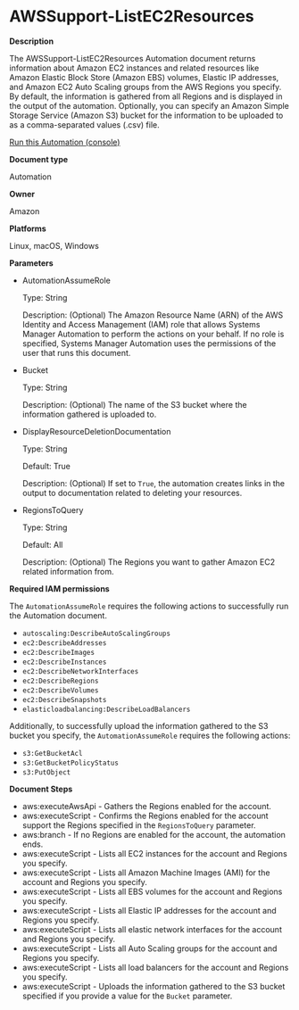 # AWSSupport\-ListEC2Resources<a name="automation-awssupport-listec2resources"></a>

 **Description** 

The AWSSupport\-ListEC2Resources Automation document returns information about Amazon EC2 instances and related resources like Amazon Elastic Block Store \(Amazon EBS\) volumes, Elastic IP addresses, and Amazon EC2 Auto Scaling groups from the AWS Regions you specify\. By default, the information is gathered from all Regions and is displayed in the output of the automation\. Optionally, you can specify an Amazon Simple Storage Service \(Amazon S3\) bucket for the information to be uploaded to as a comma\-separated values \(\.csv\) file\.

[Run this Automation \(console\)](https://console.aws.amazon.com/systems-manager/automation/execute/AWSSupport-ListEC2Resources)

**Document type**

Automation

**Owner**

Amazon

**Platforms**

Linux, macOS, Windows

**Parameters**
+ AutomationAssumeRole

  Type: String

  Description: \(Optional\) The Amazon Resource Name \(ARN\) of the AWS Identity and Access Management \(IAM\) role that allows Systems Manager Automation to perform the actions on your behalf\. If no role is specified, Systems Manager Automation uses the permissions of the user that runs this document\.
+ Bucket

  Type: String

  Description: \(Optional\) The name of the S3 bucket where the information gathered is uploaded to\.
+ DisplayResourceDeletionDocumentation

  Type: String

  Default: True

  Description: \(Optional\) If set to `True`, the automation creates links in the output to documentation related to deleting your resources\.
+ RegionsToQuery

  Type: String

  Default: All

  Description: \(Optional\) The Regions you want to gather Amazon EC2 related information from\.

**Required IAM permissions**

The `AutomationAssumeRole` requires the following actions to successfully run the Automation document\.
+ `autoscaling:DescribeAutoScalingGroups`
+ `ec2:DescribeAddresses`
+ `ec2:DescribeImages`
+ `ec2:DescribeInstances`
+ `ec2:DescribeNetworkInterfaces`
+ `ec2:DescribeRegions`
+ `ec2:DescribeVolumes`
+ `ec2:DescribeSnapshots`
+ `elasticloadbalancing:DescribeLoadBalancers`

Additionally, to successfully upload the information gathered to the S3 bucket you specify, the `AutomationAssumeRole` requires the following actions:
+ `s3:GetBucketAcl`
+ `s3:GetBucketPolicyStatus`
+ `s3:PutObject`

**Document Steps**
+ aws:executeAwsApi \- Gathers the Regions enabled for the account\.
+ aws:executeScript \- Confirms the Regions enabled for the account support the Regions specified in the `RegionsToQuery` parameter\.
+ aws:branch \- If no Regions are enabled for the account, the automation ends\.
+ aws:executeScript \- Lists all EC2 instances for the account and Regions you specify\.
+ aws:executeScript \- Lists all Amazon Machine Images \(AMI\) for the account and Regions you specify\.
+ aws:executeScript \- Lists all EBS volumes for the account and Regions you specify\.
+ aws:executeScript \- Lists all Elastic IP addresses for the account and Regions you specify\.
+ aws:executeScript \- Lists all elastic network interfaces for the account and Regions you specify\.
+ aws:executeScript \- Lists all Auto Scaling groups for the account and Regions you specify\.
+ aws:executeScript \- Lists all load balancers for the account and Regions you specify\.
+ aws:executeScript \- Uploads the information gathered to the S3 bucket specified if you provide a value for the `Bucket` parameter\.